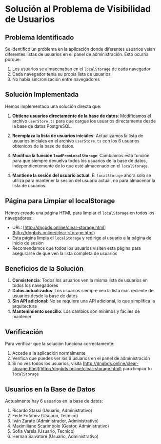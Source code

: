 # Solución al Problema de Visibilidad de Usuarios

## Problema Identificado

Se identificó un problema en la aplicación donde diferentes usuarios veían diferentes listas de usuarios en el panel de administración. Esto ocurría porque:

1. Los usuarios se almacenaban en el `localStorage` de cada navegador
2. Cada navegador tenía su propia lista de usuarios
3. No había sincronización entre navegadores

## Solución Implementada

Hemos implementado una solución directa que:

1. **Obtiene usuarios directamente de la base de datos**: Modificamos el archivo `userStore.ts` para que cargue los usuarios directamente desde la base de datos PostgreSQL.

2. **Reemplaza la lista de usuarios iniciales**: Actualizamos la lista de usuarios iniciales en el archivo `userStore.ts` con los 6 usuarios obtenidos de la base de datos.

3. **Modifica la función `loadFromLocalStorage`**: Cambiamos esta función para que siempre devuelva todos los usuarios de la base de datos, independientemente de lo que esté almacenado en el `localStorage`.

4. **Mantiene la sesión del usuario actual**: El `localStorage` ahora solo se utiliza para mantener la sesión del usuario actual, no para almacenar la lista de usuarios.

## Página para Limpiar el localStorage

Hemos creado una página HTML para limpiar el `localStorage` en todos los navegadores:

- URL: [http://dngbds.online/clear-storage.html](http://dngbds.online/clear-storage.html)
- Esta página limpia el `localStorage` y redirige al usuario a la página de inicio de sesión
- Recomendamos que todos los usuarios visiten esta página para asegurarse de que ven la lista completa de usuarios

## Beneficios de la Solución

1. **Consistencia**: Todos los usuarios ven la misma lista de usuarios en todos los navegadores
2. **Datos actualizados**: Los usuarios siempre ven la lista más reciente de usuarios desde la base de datos
3. **Sin API adicional**: No se requiere una API adicional, lo que simplifica la arquitectura
4. **Mantenimiento sencillo**: Los cambios son mínimos y fáciles de mantener

## Verificación

Para verificar que la solución funciona correctamente:

1. Accede a la aplicación normalmente
2. Verifica que puedes ver los 6 usuarios en el panel de administración
3. Si no ves todos los usuarios, visita [http://dngbds.online/clear-storage.html](http://dngbds.online/clear-storage.html) para limpiar tu `localStorage`

## Usuarios en la Base de Datos

Actualmente hay 6 usuarios en la base de datos:

1. Ricardo Stassi (Usuario, Administrativo)
2. Fede Fofanov (Usuario, Tecnico)
3. Iván Zarate (Administrador, Administrativo)
4. Maximiliano Scarimbolo (Gestor, Administrativo)
5. Sofia Varela (Usuario, Tecnico)
6. Hernan Salvatore (Usuario, Administrativo) 